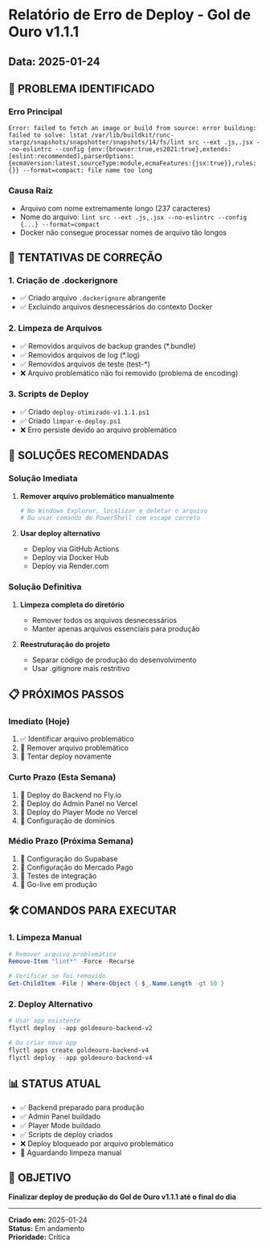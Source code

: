 # Relatório de Erro de Deploy - Gol de Ouro v1.1.1

## Data: 2025-01-24

## 🚨 PROBLEMA IDENTIFICADO

### Erro Principal
```
Error: failed to fetch an image or build from source: error building: failed to solve: lstat /var/lib/buildkit/runc-stargz/snapshots/snapshotter/snapshots/14/fs/lint src --ext .js,.jsx --no-eslintrc --config {env:{browser:true,es2021:true},extends:[eslint:recommended],parserOptions:{ecmaVersion:latest,sourceType:module,ecmaFeatures:{jsx:true}},rules:{}} --format=compact: file name too long
```

### Causa Raiz
- Arquivo com nome extremamente longo (237 caracteres)
- Nome do arquivo: `lint src --ext .js,.jsx --no-eslintrc --config {...} --format=compact`
- Docker não consegue processar nomes de arquivo tão longos

## 🔧 TENTATIVAS DE CORREÇÃO

### 1. Criação de .dockerignore
- ✅ Criado arquivo `.dockerignore` abrangente
- ✅ Excluindo arquivos desnecessários do contexto Docker

### 2. Limpeza de Arquivos
- ✅ Removidos arquivos de backup grandes (*.bundle)
- ✅ Removidos arquivos de log (*.log)
- ✅ Removidos arquivos de teste (test-*)
- ❌ Arquivo problemático não foi removido (problema de encoding)

### 3. Scripts de Deploy
- ✅ Criado `deploy-otimizado-v1.1.1.ps1`
- ✅ Criado `limpar-e-deploy.ps1`
- ❌ Erro persiste devido ao arquivo problemático

## 🎯 SOLUÇÕES RECOMENDADAS

### Solução Imediata
1. **Remover arquivo problemático manualmente**
   ```bash
   # No Windows Explorer, localizar e deletar o arquivo
   # Ou usar comando do PowerShell com escape correto
   ```

2. **Usar deploy alternativo**
   - Deploy via GitHub Actions
   - Deploy via Docker Hub
   - Deploy via Render.com

### Solução Definitiva
1. **Limpeza completa do diretório**
   - Remover todos os arquivos desnecessários
   - Manter apenas arquivos essenciais para produção

2. **Reestruturação do projeto**
   - Separar código de produção do desenvolvimento
   - Usar .gitignore mais restritivo

## 📋 PRÓXIMOS PASSOS

### Imediato (Hoje)
1. ✅ Identificar arquivo problemático
2. 🔄 Remover arquivo problemático
3. 🔄 Tentar deploy novamente

### Curto Prazo (Esta Semana)
1. 🔄 Deploy do Backend no Fly.io
2. 🔄 Deploy do Admin Panel no Vercel
3. 🔄 Deploy do Player Mode no Vercel
4. 🔄 Configuração de domínios

### Médio Prazo (Próxima Semana)
1. 🔄 Configuração do Supabase
2. 🔄 Configuração do Mercado Pago
3. 🔄 Testes de integração
4. 🔄 Go-live em produção

## 🛠️ COMANDOS PARA EXECUTAR

### 1. Limpeza Manual
```powershell
# Remover arquivo problemático
Remove-Item "lint*" -Force -Recurse

# Verificar se foi removido
Get-ChildItem -File | Where-Object { $_.Name.Length -gt 50 }
```

### 2. Deploy Alternativo
```powershell
# Usar app existente
flyctl deploy --app goldeouro-backend-v2

# Ou criar novo app
flyctl apps create goldeouro-backend-v4
flyctl deploy --app goldeouro-backend-v4
```

## 📊 STATUS ATUAL

- ✅ Backend preparado para produção
- ✅ Admin Panel buildado
- ✅ Player Mode buildado
- ✅ Scripts de deploy criados
- ❌ Deploy bloqueado por arquivo problemático
- 🔄 Aguardando limpeza manual

## 🎯 OBJETIVO

**Finalizar deploy de produção do Gol de Ouro v1.1.1 até o final do dia**

---

**Criado em:** 2025-01-24  
**Status:** Em andamento  
**Prioridade:** Crítica
